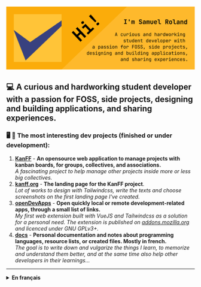 ![banner image with user description](banner.png)
## 💻 A curious and hardworking student developer with a passion for FOSS, side projects, designing and building applications, and sharing experiences.

### 🖥️ 🙂 The most interesting dev projects (finished or under development):
1. [**KanFF**](https://github.com/samuelroland/KanFF#readme) - **An opensource web application to manage projects with kanban boards, for groups, collectives, and associations.**  
*A fascinating project to help manage other projects inside more or less big collectives.*
1. [**kanff.org**](https://kanff.org) - **The landing page for the KanFF project**.  
*Lot of works to design with Tailwindcss, write the texts and choose screenshots on the first landing page I've created.*
1. [**openDevApps**](https://github.com/samuelroland/openDevApps#readme) - **Open quickly local or remote development-related apps, through a small list of links.**  
*My first web extension built with VueJS and Tailwindcss as a solution for a personal need. The extension is published on [addons.mozilla.org](https://addons.mozilla.org/firefox/addon/opendevapps) and licenced under GNU GPLv3+.*
1. [**docs**](https://github.com/samuelroland/docs#readme) - **Personal documentation and notes about programming languages, resource lists, or created files. Mostly in french.**  
*The goal is to write down and vulgarize the things I learn, to memorize and understand them better, and at the same time also help other developers in their learnings...*

---
<details>
  <summary><strong>En français</strong></summary>

## 💻 Un élève développeur curieux et travailleur, passionné par les logiciels libres, les projets à côté, la conception et la réalisation d'applications, ainsi que le partage d'expériences.

### 🖥️ 🙂 Les projets de développement les plus intéressants (terminé ou en cours):
1. [**KanFF**](https://github.com/samuelroland/KanFF#readme) - **Une application web opensource de gestion de projets à l'aide de kanbans, pour les groupes, collectifs et associations.**  
*Un projet passionnant pour aider à gérer d'autres projets au sein de plus ou moins grand collectifs.*
1. [**kanff.org**](https://kanff.org) - **La page d'accueil du projet KanFF.**  
*Beaucoup de travail pour le design avec Tailwindcss, écrire les textes et choisir des images pour la première page d'accueil que j'ai créée.*
1. [**openDevApps**](https://github.com/samuelroland/openDevApps#readme) - **Ouvrez rapidement des apps locales ou distantes liées au développement, à travers une petite liste de liens.**  
*Ma première extension web réalisée avec VueJS et Tailwindcss comme solution à un besoin personnel. L'extension est publiée sur [addons.mozilla.org](https://addons.mozilla.org/firefox/addon/opendevapps) and sous licence GNU GPLv3+.*
1. [**docs**](https://github.com/samuelroland/docs#readme) - **Documentation et notes personnelles à propos des languages de programmation, liste de ressources, ou les fichiers créés. Majoritairement en français.**    
*Le but est de rédiger et de vulgariser les choses que j'apprends, de les mémoriser et de mieux les comprendre, et en même temps d'aider également d'autres développeur·euses dans leurs apprentissages...*

</details>

<!--
**samuelroland/samuelroland** is a ✨ _special_ ✨ repository because its `README.md` (this file) appears on your GitHub profile.

Here are some ideas to get you started:

- 🔭 I’m currently working on ...
- 🌱 I’m currently learning ...
- 👯 I’m looking to collaborate on ...
- 🤔 I’m looking for help with ...
- 💬 Ask me about ...
- 📫 How to reach me: ...
- 😄 Pronouns: ...
- ⚡ Fun fact: ...
-->
